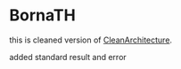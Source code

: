 # BornaTH

this is cleaned version of [CleanArchitecture](https://github.com/jasontaylordev/CleanArchitecture/releases/tag/v6.1.0).

added standard result and error
